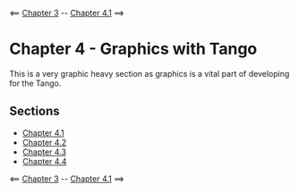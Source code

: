 <== [Chapter 3](./Chapter_03.md) -- [Chapter 4.1](./Chapter_04_01.md) ==>


# Chapter 4 - Graphics with Tango

This is a very graphic heavy section as graphics is a vital part of developing for the Tango.

## Sections
* [Chapter 4.1](./Chapter_04_01.md)
* [Chapter 4.2](./Chapter_04_02.md)
* [Chapter 4.3](./Chapter_04_03.md)
* [Chapter 4.4](./Chapter_04_04.md)


<== [Chapter 3](./Chapter_03.md) -- [Chapter 4.1](./Chapter_04_01.md) ==>